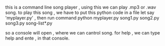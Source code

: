 this is a command line song player , using this we can play .mp3 or .wav song.
to play this song , we have to put this python code in a file let say 'myplayer.py'  , then run command
python myplayer.py song1.py song2.py song3.py song-list*.py


so a console will open  , where we can cantrol song.
for help , we can type help and ente , in that console.
